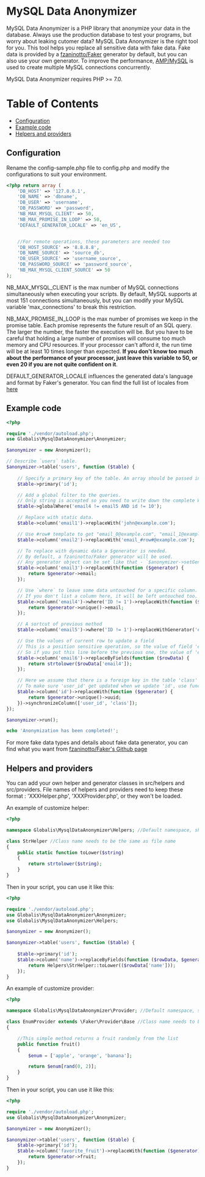 # MySQL Data Anonymizer

MySQL Data Anonymizer is a PHP library that anonymize your data in the database.
Always use the production database to test your programs, but worry about leaking cutomer data?
MySQL Data Anonymizer is the right tool for you. This tool helps you replace all sensitive data with fake data.
Fake data is provided by a [fzaninotto/Faker](https://github.com/fzaninotto/Faker) generator by default, but you can also use your own generator.
To improve the performance, [AMP/MySQL](https://github.com/amphp/mysql) is used to create multiple MySQL connections concurrently.

MySQL Data Anonymizer requires PHP >= 7.0.

# Table of Contents

- [Configuration](#configuration)
- [Example code](#example-code)
- [Helpers and providers](#helpers-and-providers)



## Configuration

Rename the config-sample.php file to config.php and modify the configurations to suit your environment.
```php
<?php return array (
    'DB_HOST' => '127.0.0.1',
    'DB_NAME' => 'dbname',
    'DB_USER' => 'username',
    'DB_PASSWORD' => 'password',
    'NB_MAX_MYSQL_CLIENT' => 50,
    'NB_MAX_PROMISE_IN_LOOP' => 50,
    'DEFAULT_GENERATOR_LOCALE' => 'en_US',


    //For remote operations, these parameters are needed too
    'DB_HOST_SOURCE' => '8.8.8.8',
    'DB_NAME_SOURCE' => 'source_db',
    'DB_USER_SOURCE' => 'username_source',
    'DB_PASSWORD_SOURCE' => 'password_source',
    'NB_MAX_MYSQL_CLIENT_SOURCE' => 50
);
```
NB_MAX_MYSQL_CLIENT is the max number of MySQL connections simultaneously when executing your scripts.
By default, MySQL supports at most 151 connections simultaneously, but you can modify your MySQL variable 'max_connections' to break this restriction.

NB_MAX_PROMISE_IN_LOOP is the max number of promises we keep in the promise table. Each promise represents the future result of an SQL query. The larger the number, the faster the execution will be. But you have to be careful that holding a large number of promises will consume too much memory and CPU resources. If your processor can't afford it, the run time will be at least 10 times longer than expected. <strong>If you don't know too much about the performance of your processor, just leave this variable to 50, or even 20 if you are not quite confident on it</strong>.

DEFAULT_GENERATOR_LOCALE influences the generated data's language and format by Faker's generator. You can find the full list of locales from [here](https://github.com/fzaninotto/Faker/tree/master/src/Faker/Provider)



## Example code

```php
<?php

require './vendor/autoload.php';
use Globalis\MysqlDataAnonymizer\Anonymizer;

$anonymizer = new Anonymizer();

// Describe `users` table.
$anonymizer->table('users', function ($table) {
    
    // Specify a primary key of the table. An array should be passed in for composite key.
    $table->primary('id');

    // Add a global filter to the queries.
    // Only string is accepted so you need to write down the complete WHERE statement here.
    $table->globalWhere('email4 != email5 AND id != 10');

    // Replace with static data.
    $table->column('email1')->replaceWith('john@example.com');

    // Use #row# template to get "email_0@example.com", "email_1@example.com", "email_2@example.com"
    $table->column('email2')->replaceWith('email_#row#@example.com');

    // To replace with dynamic data a $generator is needed.
    // By default, a fzaninotto/Faker generator will be used. 
    // Any generator object can be set like that - `$anonymizer->setGenerator($generator);`
    $table->column('email3')->replaceWith(function ($generator) {
        return $generator->email;
    });

    // Use `where` to leave some data untouched for a specific column.
    // If you don't list a column here, it will be left untouched too.
    $table->column('email4')->where('ID != 1')->replaceWith(function ($generator) {
        return $generator->unique()->email;
    });

    // A sortcut of previous method
    $table->column('email5')->where('ID != 1')->replaceWithGenerator('email', true);

    // Use the values of current row to update a field
    // This is a position sensitive operation, so the value of field 'email4' here is the updated value.
    // So if you put this line before the previous one, the value of 'email4' here would be the valeu of 'email4' before update.
    $table->column('email6')->replaceByFields(function ($rowData) {
        return strtolower($rowData['email4']);
    });

    // Here we assume that there is a foreign key in the table 'class' on the column 'user_id'.
    // To make sure 'user_id' get updated when we update 'id', use function 'synchronizeColumn'.
    $table->column('id')->replaceWith(function ($generator) {
        return $generator->unique()->uuid;
    })->synchronizeColumn(['user_id', 'class']);
});

$anonymizer->run();

echo 'Anonymization has been completed!';

```

For more fake data types and details about fake data generator, you can find what you want from [fzaninotto/Faker's Github page](https://github.com/fzaninotto/Faker)


## Helpers and providers

You can add your own helper and generator classes in src/helpers and src/providers. File names of helpers and providers need to keep these format : 'XXXHelper.php', 'XXXProvider.php', or they won't be loaded.

An example of customize helper:

```php
<?php

namespace Globalis\MysqlDataAnonymizer\Helpers; //Default namespace, should always use this one

class StrHelper //Class name needs to be the same as file name
{
    public static function toLower($string)
    {
        return strtolower($string);
    }
}
```

Then in your script, you can use it like this:
```php
<?php

require './vendor/autoload.php';
use Globalis\MysqlDataAnonymizer\Anonymizer;
use Globalis\MysqlDataAnonymizer\Helpers;

$anonymizer = new Anonymizer();

$anonymizer->table('users', function ($table) {
    
    $table->primary('id');
    $table->column('name')->replaceByFields(function ($rowData, $generator) {
        return Helpers\StrHelper::toLower(($rowData['name']));
    });
}
```

An example of customize provider:
```php
<?php

namespace Globalis\MysqlDataAnonymizer\Provider; //Default namespace, should always use this one

class EnumProvider extends \Faker\Provider\Base //Class name needs to be the same as file name, and provider classes need to extend \Faker\Provider\Base
{

    //This simple method returns a fruit randomly from the list
    public function fruit()
    {
        $enum = ['apple', 'orange', 'banana'];

        return $enum[rand(0, 2)];
    }
}
```

Then in your script, you can use it like this:
```php
<?php

require './vendor/autoload.php';
use Globalis\MysqlDataAnonymizer\Anonymizer;

$anonymizer = new Anonymizer();

$anonymizer->table('users', function ($table) {
    $table->primary('id');
    $table->column('favorite_fruit')->replaceWith(function ($generator) {
        return $generator->fruit;
    });
}
```
